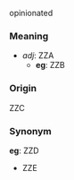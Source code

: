 opinionated
### Meaning
+ _adj_: ZZA
    + __eg__: ZZB

### Origin

ZZC

### Synonym

__eg__: ZZD

+ ZZE


